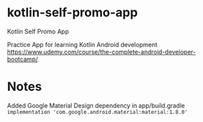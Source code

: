 # kotlin-self-promo-app
Kotlin Self Promo App


Practice App for learning Kotlin Android development https://www.udemy.com/course/the-complete-android-developer-bootcamp/


# Notes

Added Google Material Design dependency in app/build.gradle `    implementation 'com.google.android.material:material:1.8.0'`